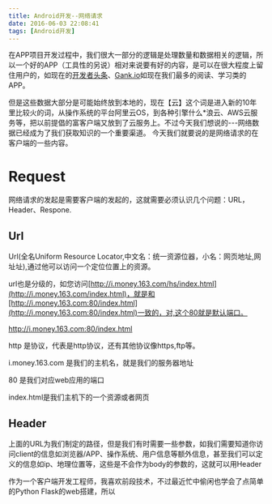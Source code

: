 ```yaml
---
title: Android开发--网络请求
date: 2016-06-03 22:08:41
tags: [Android开发]
---
```


在APP项目开发过程中，我们很大一部分的逻辑是处理数量和数据相关的逻辑，所以一个好的APP（工具性的另说）相对来说要有好的内容，是可以在很大程度上留住用户的，如现在的[开发者头条](http://toutiao.io)、[Gank.io](http://gank.io)如现在我们最多的阅读、学习类的APP。

但是这些数据大部分是可能始终放到本地的，现在【云】这个词是进入新的10年里比较火的词，从操作系统的平台阿里云OS，到各种引擎什么*浪云、AWS云服务等，把以前提倡的富客户端又放到了云服务上。不过今天我们想说的---网络数据已经成为了我们获取知识的一个重要渠道。
今天我们就要说的是网络请求的在客户端的一些内容。

# Request
网络请求的发起是需要客户端的发起的，这就需要必须认识几个问题：URL，Header、Respone.

## Url
Url(全名Uniform Resource Locator,中文名：统一资源位器，小名：网页地址,网址址),通过他可以访问一个定位位置上的资源。

url也是分级的，如您访问[http://i.money.163.com/hs/index.html](http://i.money.163.com/index.html)，就是和[http://i.money.163.com:80/index.html](http://i.money.163.com:80/index.html)一致的，对,这个80就是默认端口。

http://i.money.163.com:80/index.html 

http 是协议，代表是http协议，还有其他协议像https,ftp等。

i.money.163.com 是我们的主机名，就是我们的服务器地址

80 是我们对应web应用的端口

index.html是我们主机下的一个资源或者网页

## Header
上面的URL为我们制定的路径，但是我们有时需要一些参数，如我们需要知道你访问client的信息如浏览器/APP、操作系统、用户信息等额外信息，甚至我们可以定义的信息如ip、地理位置等，这些是不会作为body的参数的，这就可以用Header



作为一个客户端开发工程师，我喜欢前段技术，不过最近忙中偷闲也学会了点简单的Python Flask的web搭建，所以

